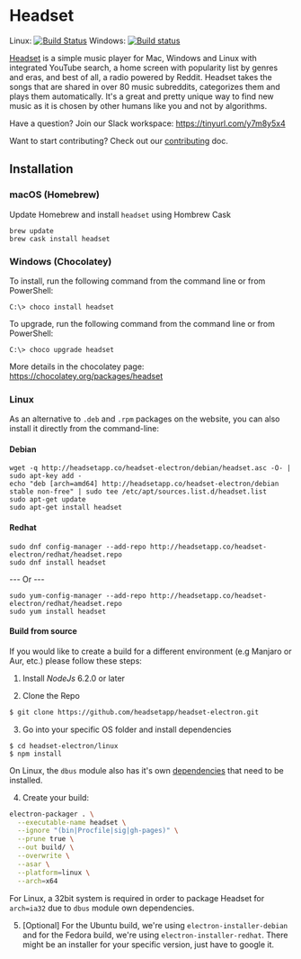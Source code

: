 # Headset

Linux: [![Build Status](https://travis-ci.org/headsetapp/headset-electron.svg?branch=master)](https://travis-ci.org/headsetapp/headset-electron)
Windows: [![Build status](https://ci.appveyor.com/api/projects/status/8mpmtejnutifoybg/branch/master?svg=true)](https://ci.appveyor.com/project/danielravina/headset-electron/branch/master)

[Headset](http://headsetapp.co) is a simple music player for Mac, Windows and Linux with integrated YouTube search, a home screen with popularity list by genres and eras, and best of all, a radio powered by Reddit. Headset takes the songs that are shared in over 80 music subreddits, categorizes them and plays them automatically. It's a great and pretty unique way to find new music as it is chosen by other humans like you and not by algorithms.

Have a question? Join our Slack workspace: https://tinyurl.com/y7m8y5x4

Want to start contributing? Check out our [contributing](./CONTRIBUTING.md) doc.

## Installation

### macOS (Homebrew)

Update Homebrew and install `headset` using Hombrew Cask

```
brew update
brew cask install headset
```

### Windows (Chocolatey)

To install, run the following command from the command line or from PowerShell:
```
C:\> choco install headset
```

To upgrade, run the following command from the command line or from PowerShell:
```
C:\> choco upgrade headset
```

More details in the chocolatey page: https://chocolatey.org/packages/headset

### Linux
As an alternative to `.deb` and `.rpm` packages on the website, you can also install it directly from the command-line:

#### Debian
```
wget -q http://headsetapp.co/headset-electron/debian/headset.asc -O- | sudo apt-key add -
echo "deb [arch=amd64] http://headsetapp.co/headset-electron/debian stable non-free" | sudo tee /etc/apt/sources.list.d/headset.list
sudo apt-get update
sudo apt-get install headset
```

#### Redhat
```
sudo dnf config-manager --add-repo http://headsetapp.co/headset-electron/redhat/headset.repo
sudo dnf install headset
```
--- Or ---
```
sudo yum-config-manager --add-repo http://headsetapp.co/headset-electron/redhat/headset.repo
sudo yum install headset
```

#### Build from source

If you would like to create a build for a different environment (e.g Manjaro or Aur, etc.) please follow these steps:

1. Install _NodeJs_ 6.2.0 or later

2. Clone the Repo
```bash
$ git clone https://github.com/headsetapp/headset-electron.git
```
3. Go into your specific OS folder and install dependencies
```
$ cd headset-electron/linux
$ npm install
```
On Linux, the `dbus` module also has it's own [dependencies](https://github.com/Shouqun/node-dbus#dependencies) that need to be installed.

4. Create your build:
```bash
electron-packager . \
  --executable-name headset \
  --ignore "(bin|Procfile|sig|gh-pages)" \
  --prune true \
  --out build/ \
  --overwrite \
  --asar \
  --platform=linux \
  --arch=x64
```
For Linux, a 32bit system is required in order to package Headset for `arch=ia32` due to `dbus` module own dependencies.

5. [Optional] For the Ubuntu build, we're using `electron-installer-debian` and for the Fedora build, we're using `electron-installer-redhat`. There might be an installer for your specific version, just have to google it.
